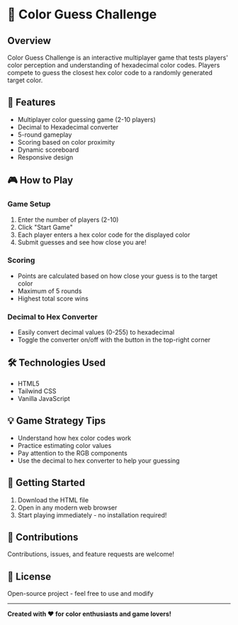 # 🎨 Color Guess Challenge

## Overview
Color Guess Challenge is an interactive multiplayer game that tests players' color perception and understanding of hexadecimal color codes. Players compete to guess the closest hex color code to a randomly generated target color.

## 🌟 Features
- Multiplayer color guessing game (2-10 players)
- Decimal to Hexadecimal converter
- 5-round gameplay
- Scoring based on color proximity
- Dynamic scoreboard
- Responsive design

## 🎮 How to Play

### Game Setup
1. Enter the number of players (2-10)
2. Click "Start Game"
3. Each player enters a hex color code for the displayed color
4. Submit guesses and see how close you are!

### Scoring
- Points are calculated based on how close your guess is to the target color
- Maximum of 5 rounds
- Highest total score wins

### Decimal to Hex Converter
- Easily convert decimal values (0-255) to hexadecimal
- Toggle the converter on/off with the button in the top-right corner

## 🛠️ Technologies Used
- HTML5
- Tailwind CSS
- Vanilla JavaScript

## 💡 Game Strategy Tips
- Understand how hex color codes work
- Practice estimating color values
- Pay attention to the RGB components
- Use the decimal to hex converter to help your guessing

## 🚀 Getting Started
1. Download the HTML file
2. Open in any modern web browser
3. Start playing immediately - no installation required!

## 🤝 Contributions
Contributions, issues, and feature requests are welcome!

## 📝 License
Open-source project - feel free to use and modify

---

**Created with ❤️ for color enthusiasts and game lovers!**
